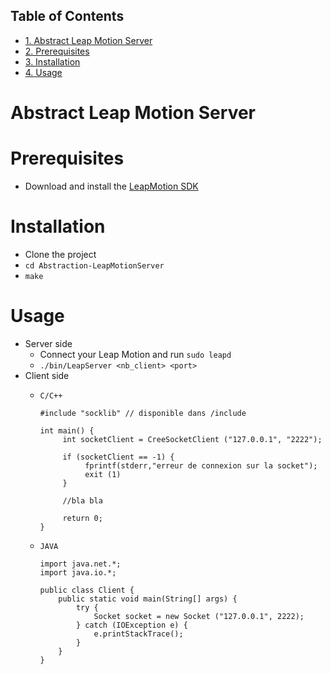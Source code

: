 <div id="table-of-contents">
<h2>Table of Contents</h2>
<div id="text-table-of-contents">
<ul>
<li><a href="#orgheadline1">1. Abstract Leap Motion Server</a></li>
<li><a href="#orgheadline2">2. Prerequisites</a></li>
<li><a href="#orgheadline3">3. Installation</a></li>
<li><a href="#orgheadline4">4. Usage</a></li>
</ul>
</div>
</div>


# Abstract Leap Motion Server<a id="orgheadline1"></a>

# Prerequisites<a id="orgheadline2"></a>

-   Download and install the [LeapMotion SDK](https://developer.leapmotion.com/get-started)

# Installation<a id="orgheadline3"></a>

-   Clone the project
-   `cd Abstraction-LeapMotionServer`
-   `make`

# Usage<a id="orgheadline4"></a>

-   Server side
    -   Connect your Leap Motion and run `sudo leapd`
    -   `./bin/LeapServer <nb_client> <port>`
-   Client side
    -   `C/C++`
        
            #include "socklib" // disponible dans /include
            
            int main() {
                 int socketClient = CreeSocketClient ("127.0.0.1", "2222");
            
                 if (socketClient == -1) {
                      fprintf(stderr,"erreur de connexion sur la socket");
                      exit (1)
                 }
            
                 //bla bla
            
                 return 0;
            }
    -   `JAVA`
        
            import java.net.*;
            import java.io.*;
            
            public class Client {
                public static void main(String[] args) {
                    try {
                        Socket socket = new Socket ("127.0.0.1", 2222);
                    } catch (IOException e) {
                        e.printStackTrace();
                    }
                }
            }
